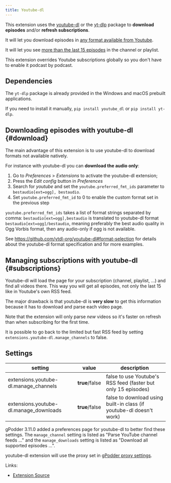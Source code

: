 ```yaml
---
title: Youtube-dl
---
```


This extension uses the [youtube-dl](http://ytdl-org.github.io/youtube-dl/) or the
[yt-dlp](https://github.com/yt-dlp/yt-dlp) package to **download episodes** and/or
**refresh subscriptions**.

It will let you download episodes in [any format available from Youtube](#download).

It will let you see [more than the last 15 episodes](#subscriptions) in the channel or playlist.

This extension overrides Youtube subscriptions globally so you don't have to enable it podcast by podcast.


## Dependencies

The `yt-dlp` package is already provided in the Windows and macOS prebuilt applications.

If you need to install it manually, `pip install youtube_dl` or `pip install yt-dlp`.


## Downloading episodes with youtube-dl         {#download}

The main advantage of this extension is to use youtube-dl to download formats not available natively.

For instance with youtube-dl you can **download the audio only**:

 1. Go to *Preferences* > *Extensions* to activate the youtube-dl extension;
 2. Press the *Edit config* button in *Preferences*
 3. Search for *youtube* and set the `youtube.preferred_fmt_ids` parameter to `bestaudio[ext=ogg], bestaudio`.
 4. Set `youtube.preferred_fmt_id` to 0 to enable the custom format set in the previous step

`youtube.preferred_fmt_ids` takes a list of format strings separated by comma:
`bestaudio[ext=ogg],bestaudio` is translated to youtube-dl format `bestaudio[ext=ogg]/bestaudio`, meaning preferably
the best audio quality in Ogg Vorbis format, then any audio-only if ogg is not available.

See <https://github.com/ytdl-org/youtube-dl#format-selection> for details
about the youtube-dl format specification and for more examples.


## Managing subscriptions with youtube-dl      {#subscriptions}

Youtube-dl will load the page for your subscription (channel, playlist, ...) and find all
videos there. This way you will get all episodes, not only the last 15 like in Youtube's own
RSS feed.

The major drawback is that youtube-dl is **very slow** to get this information because
it has to download and parse each video page.

Note that the extension will only parse *new* videos so it's faster on refresh than when subscribing
for the first time.

It is possible to go back to the limited but fast RSS feed by setting `extensions.youtube-dl.manage_channels`
to false.

## Settings

| setting                                   | value          | description                                                                   |
|-------------------------------------------|----------------|-------------------------------------------------------------------------------|
| extensions.youtube-dl.manage_channels     | **true**/false | false to use Youtube's RSS feed (faster but only 15 episodes)                 |
| extensions.youtube-dl.manage_downloads    | **true**/false | false to download using built-in class (if youtube-dl doesn't work)           |

gPodder 3.11.0 added a preferences page for youtube-dl to better find these settings.
The `manage_channel` setting is listed as "Parse YouTube channel feeds ..."
and the `manage_downloads` setting is listed as "Download all supported episodes ...".

youtube-dl extension will use the proxy set in [gPodder proxy settings](../user-manual.md#using-a-http-or-socks-proxy-server).

Links:

- [Extension Source](https://github.com/gpodder/gpodder/blob/master/share/gpodder/extensions/youtube-dl.py)
